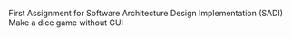 First Assignment for Software Architecture Design Implementation (SADI)
Make a dice game without GUI
